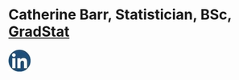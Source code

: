 # Catherine Barr, Statistician, BSc, [GradStat](https://rss.org.uk/membership/professional-development/gradstat)

[![LinkedIn](https://github.com/Statisticskit/Statisticskit/blob/main/images/Linked%20In%20circle.jpg)](https://linkedin.com/in/statisticskit)

<!---
Statisticskit/Statisticskit is a ✨ special ✨ repository because its `README.md` (this file) appears on your GitHub profile.
You can click the Preview link to take a look at your changes.
--->
